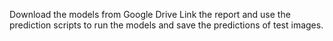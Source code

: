 Download the models from Google Drive Link the report and use the prediction scripts to run the models and save the predictions of test images.
